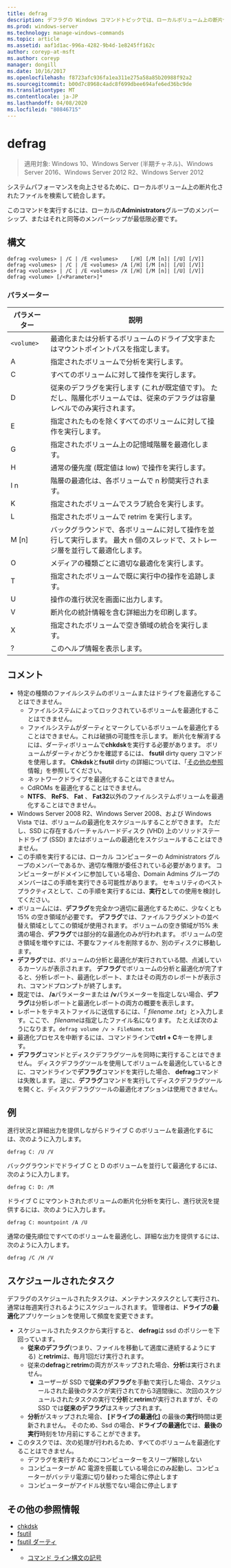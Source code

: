 ```yaml
---
title: defrag
description: デフラグの Windows コマンドトピックでは、ローカルボリューム上の断片化されたファイルを特定して統合し、システムのパフォーマンスを向上させます。
ms.prod: windows-server
ms.technology: manage-windows-commands
ms.topic: article
ms.assetid: aaf1d1ac-996a-4282-9b4d-1e8245ff162c
author: coreyp-at-msft
ms.author: coreyp
manager: dongill
ms.date: 10/16/2017
ms.openlocfilehash: f8723afc936fa1ea311e275a58a85b20988f92a2
ms.sourcegitcommit: b00d7c8968c4adc8f699dbee694afe6ed36bc9de
ms.translationtype: MT
ms.contentlocale: ja-JP
ms.lasthandoff: 04/08/2020
ms.locfileid: "80846715"
---
```

# <a name="defrag"></a>defrag

>適用対象: Windows 10、Windows Server (半期チャネル)、Windows Server 2016、Windows Server 2012 R2、Windows Server 2012

システムパフォーマンスを向上させるために、ローカルボリューム上の断片化されたファイルを検索して統合します。

このコマンドを実行するには、ローカルの**Administrators**グループのメンバーシップ、またはそれと同等のメンバーシップが最低限必要です。

## <a name="syntax"></a>構文
```
defrag <volumes> | /C | /E <volumes>    [/H] [/M [n]| [/U] [/V]]
defrag <volumes> | /C | /E <volumes> /A [/H] [/M [n]| [/U] [/V]]
defrag <volumes> | /C | /E <volumes> /X [/H] [/M [n]| [/U] [/V]]
defrag <volume> [/<Parameter>]*
```
### <a name="parameters"></a>パラメーター

|パラメーター|説明|
|-------|--------|
|`<volume>`|最適化または分析するボリュームのドライブ文字またはマウントポイントパスを指定します。|
|A|指定されたボリュームで分析を実行します。|
|C|すべてのボリュームに対して操作を実行します。|
|D|従来のデフラグを実行します (これが既定値です)。 ただし、階層化ボリュームでは、従来のデフラグは容量レベルでのみ実行されます。|
|E|指定されたものを除くすべてのボリュームに対して操作を実行します。|
|G|指定されたボリューム上の記憶域階層を最適化します。|
|H|通常の優先度 (既定値は low) で操作を実行します。|
|I n|階層の最適化は、各ボリュームで n 秒間実行されます。|
|K|指定されたボリュームでスラブ統合を実行します。|
|L|指定されたボリュームで retrim を実行します。|
|M [n]|バックグラウンドで、各ボリュームに対して操作を並行して実行します。 最大 n 個のスレッドで、ストレージ層を並行して最適化します。|
|O|メディアの種類ごとに適切な最適化を実行します。|
|T|指定されたボリュームで既に実行中の操作を追跡します。|
|U|操作の進行状況を画面に出力します。|
|V|断片化の統計情報を含む詳細出力を印刷します。|
|X|指定されたボリュームで空き領域の統合を実行します。|
|?|このヘルプ情報を表示します。|

## <a name="remarks"></a>コメント
- 特定の種類のファイルシステムのボリュームまたはドライブを最適化することはできません。
  -   ファイルシステムによってロックされているボリュームを最適化することはできません。
  -   ファイルシステムがダーティとマークしているボリュームを最適化することはできません。これは破損の可能性を示します。 断片化を解消するには、ダーティボリュームで**chkdsk**を実行する必要があります。 ボリュームがダーティかどうかを確認するには、 **fsutil** dirty query コマンドを使用します。 **Chkdsk**と**fsutil** dirty の詳細については、「[その他の参照](defrag.md#BKMK_additionalRef)情報」を参照してください。
  -   ネットワークドライブを最適化することはできません。
  -   CdROMs を最適化することはできません。
  -   **NTFS**、 **ReFS**、 **Fat** 、 **Fat32**以外のファイルシステムボリュームを最適化することはできません。
- Windows Server 2008 R2、Windows Server 2008、および Windows Vista では、ボリュームの最適化をスケジュールすることができます。 ただし、SSD に存在するバーチャルハードディスク (VHD) 上のソリッドステートドライブ (SSD) またはボリュームの最適化をスケジュールすることはできません。
- この手順を実行するには、ローカル コンピューターの Administrators グループのメンバーであるか、適切な権限が委任されている必要があります。 コンピューターがドメインに参加している場合、Domain Admins グループのメンバーはこの手順を実行できる可能性があります。 セキュリティのベストプラクティスとして、この手順を実行するには、**実行と**しての使用を検討してください。
- ボリュームには、**デフラグ**を完全かつ適切に最適化するために、少なくとも15% の空き領域が必要です。 **デフラグ**では、ファイルフラグメントの並べ替え領域としてこの領域が使用されます。 ボリュームの空き領域が15% 未満の場合、**デフラグ**では部分的な最適化のみが行われます。 ボリュームの空き領域を増やすには、不要なファイルを削除するか、別のディスクに移動します。
- **デフラグ**では、ボリュームの分析と最適化が実行されている間、点滅しているカーソルが表示されます。 **デフラグ**でボリュームの分析と最適化が完了すると、分析レポート、最適化レポート、またはその両方のレポートが表示され、コマンドプロンプトが終了します。
- 既定では、 **/a**パラメーターまたは **/v**パラメーターを指定しない場合、**デフラグ**は分析レポートと最適化レポートの両方の概要を表示します。
- レポートをテキストファイルに送信するには、「 <em>filename .txt</em>」と>入力します。ここで、 *filename*は指定したファイル名になります。 たとえば次のようになります。`defrag volume /v > FileName.txt`
- 最適化プロセスを中断するには、コマンドラインで**ctrl + C**キーを押します。
- **デフラグ**コマンドとディスクデフラグツールを同時に実行することはできません。 ディスクデフラグツールを使用してボリュームを最適化しているときに、コマンドラインで**デフラグ**コマンドを実行した場合、 **defrag**コマンドは失敗します。 逆に、**デフラグ**コマンドを実行してディスクデフラグツールを開くと、ディスクデフラグツールの最適化オプションは使用できません。

## <a name="examples"></a><a name=BKMK_examples></a>例
進行状況と詳細出力を提供しながらドライブ C のボリュームを最適化するには、次のように入力します。
```
defrag C: /U /V
```
バックグラウンドでドライブ C と D のボリュームを並行して最適化するには、次のように入力します。
```
defrag C: D: /M
```
ドライブ C にマウントされたボリュームの断片化分析を実行し、進行状況を提供するには、次のように入力します。
```
defrag C: mountpoint /A /U
```
通常の優先順位ですべてのボリュームを最適化し、詳細な出力を提供するには、次のように入力します。
```
defrag /C /H /V
```

## <a name="scheduled-task"></a><a name=BKMK_scheduledTask></a>スケジュールされたタスク
デフラグのスケジュールされたタスクは、メンテナンスタスクとして実行され、通常は毎週実行されるようにスケジュールされます。 管理者は、**ドライブの最適化**アプリケーションを使用して頻度を変更できます。
- スケジュールされたタスクから実行すると、 **defrag**は ssd のポリシーを下回っています。
   - **従来のデフラグ**(つまり、ファイルを移動して適度に連続するようにする) と**retrim**は、毎月1回だけ実行されます。
   - 従来の**defrag**と**retrim**の両方がスキップされた場合、**分析**は実行されません。
      - ユーザーが SSD で**従来のデフラグ**を手動で実行した場合、スケジュールされた最後のタスクが実行されてから3週間後に、次回のスケジュールされたタスクの実行で**分析**と**retrim**が実行されますが、その SSD では**従来のデフラグ**はスキップされます。
   - **分析**がスキップされた場合、 **[ドライブの最適化]** の最後の**実行**時間は更新されません。  そのため、Ssd の場合、**ドライブの最適化**では、**最後の実行**時刻を1か月前にすることができます。
- このタスクでは、次の処理が行われるため、すべてのボリュームを最適化することはできません。
   - デフラグを実行するためにコンピューターをスリープ解除しない
   - コンピューターが AC 電源を搭載している場合にのみ起動し、コンピューターがバッテリ電源に切り替わった場合に停止します
   - コンピューターがアイドル状態でない場合に停止します

## <a name="additional-references"></a><a name=BKMK_additionalRef></a>その他の参照情報
-   [chkdsk](chkdsk.md)
-   [fsutil](fsutil.md)
-   [fsutil ダーティ](fsutil-dirty.md)
-   - [コマンド ライン構文の記号](command-line-syntax-key.md)
